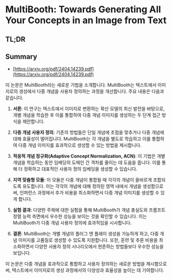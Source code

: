 # MultiBooth: Towards Generating All Your Concepts in an Image from Text
## TL;DR
## Summary
- [https://arxiv.org/pdf/2404.14239.pdf](https://arxiv.org/pdf/2404.14239.pdf)

이 논문은 MultiBooth라는 새로운 기법을 소개합니다. MultiBooth는 텍스트에서 이미지로의 생성에서 다중 개념을 사용자 정의하는 과정을 개선합니다. 주요 내용은 다음과 같습니다.

1. **서론**: 이 연구는 텍스트에서 이미지로 변환하는 확산 모델의 최신 발전을 바탕으로, 개별 개념을 학습한 후 이를 통합하여 다중 개념 이미지를 생성하는 두 단계 접근 방식을 제안합니다.

2. **다중 개념 사용자 정의**: 기존의 방법들은 단일 개념에 초점을 맞추거나 다중 개념에 대해 효율성이 떨어집니다. MultiBooth는 각 개념을 별도로 학습하고 이를 통합하여 다중 개념 이미지를 효과적으로 생성할 수 있는 방법을 제시합니다.

3. **적응적 개념 정규화(Adaptive Concept Normalization, ACN)**: 이 기법은 개별 개념을 학습하는 동안 임베딩의 도메인 간 격차를 줄이는 데 도움을 줍니다. 이를 통해 더 정확하고 대표적인 사용자 정의 임베딩을 생성할 수 있습니다.

4. **지역 맞춤형 모듈**: 이 모듈은 다중 개념이 통합될 때 각각의 개념이 올바르게 조합되도록 유도합니다. 이는 각각의 개념에 대해 정의된 영역 내에서 개념을 생성함으로써, 인퍼런스 과정에서 추가 비용을 최소화하면서 다중 개념 이미지를 생성할 수 있게 합니다.

5. **실험 결과**: 다양한 주제에 대한 실험을 통해 MultiBooth가 개념 충실도와 프롬프트 정렬 능력 측면에서 우수한 성능을 보이는 것을 확인할 수 있습니다. 이는 MultiBooth가 다중 개념 사용자 정의에 효과적임을 시사합니다.

6. **결론**: MultiBooth는 개별 개념의 플러그 앤 플레이 생성을 가능하게 하고, 다중 개념 이미지를 고품질로 생성할 수 있도록 지원합니다. 또한, 훈련 및 추론 비용을 최소화하면서 다양한 사용자 정의 시나리오에서 현존하는 방법들보다 우수한 성능을 보입니다.

이 논문은 다중 개념을 효과적으로 통합하고 사용자 정의하는 새로운 방법을 제시함으로써, 텍스트에서 이미지로의 생성 과정에서의 다양성과 효율성을 높이는 데 기여합니다.